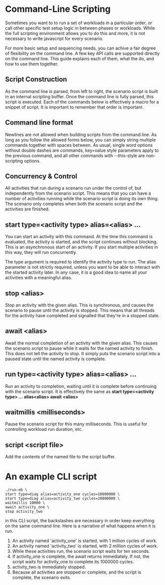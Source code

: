 Command-Line Scripting
======================

Sometimes you want to to run a set of workloads in a particular order, or call other specific test setup logic in between phases or workloads. While the full scripting environment allows you to do this and more, it is not necessary to write javascript for every scenario.

For more basic setup and sequencing needs, you can achive a fair degree of flexibility on the command line. A few key API calls are supported directly on the command line. This guide explains each of them, what the do, and how to use them together.

## Script Construction

As the command line is parsed, from left to right, the scenario script is built in an internal scripting buffer. Once the command line is fully parsed, this script is executed. Each of the commands below is effectively a macro for a snippet of script. It is important to remember that order is important.

## Command line format

Newlines are not allowed when building scripts from the command line. As long as you follow the allowed forms below, you can simply string multiple commands together with spaces between. As usual, single word options without double dashes are commands, key=value style parameters apply to the previous command, and all other commands with --this-style are non-scripting options.

## Concurrency & Control

All activities that run during a scenario run under the control of, but independently from the scenario script. This means that you can have a number of activities running while the scenario script is doing its own thing. The scenario only completes when both the scenario script and the activities are finished.

## start type=&lt;activity type&gt; alias=&lt;alias&gt; ...

You can start an activity with this command. At the time this command is evaluated, the activity is started, and the script continues without blocking. This is an asynchronous start of an activity. If you start multiple activities in this way, they will run concurrently.

The type argument is required to identify the activity type to run. The alias parameter is not strictly required, unless you want to be able to interact with the started activity later. In any case, it is a good idea to name all your activities with a meaningful alias.

## stop &lt;alias&gt;

Stop an activity with the given alias. This is synchronous, and causes the scenario to pause until the activity is stopped. This means that all threads for the activity have completed and signalled that they're in a stopped state.

## await &lt;alias&gt;

Await the normal completion of an activity with the given alias. This causes the scenario script to pause while it waits for the named activity to finish. This does not tell the activity to stop. It simply puts the scenario script into a paused state until the named activity is complete.

## run type=&lt;activity type&gt; alias=&lt;alias&gt; ...

Run an activity to completion, waiting until it is complete before continuing with the scenario script.
It is effectively the same as **start type=&lt;activity type&gt; ... alias&lt;alias&gt; await &lt;alias&gt;**

## waitmillis &lt;milliseconds&gt;

Pause the scenario script for this many milliseconds. This is useful for controlling workload run duration, etc.

## script &lt;script file&gt;

Add the contents of the named file to the script buffer.

# An example CLI script

~~~
./run-eb \
start type=diag alias=activity_one cycles=10000000 \
start type=diag alias=activity_two cycles=20000000 \
waitmillis 10000 \
await activity_one \
stop activity_two
~~~

in this CLI script, the backslashes are necessary in order keep everything on the same command line. Here is a narrative of what happens when it is run.

1. An activity named 'activity_one' is started, with 1 million cycles of work.
2. An activity named 'activity_two' is started, with 2 million cycles of work.
3. While these activities run, the scenario script waits for ten seconds.
4. If activity_one is complete, the await returns immediately. If not, the script waits for activity_one to complete its 1000000 cycles.
5. activity_two is immediately stopped.
6. Because all activities are stopped or complete, and the script is complete, the scenario exits.


